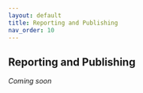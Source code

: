 ```yaml
---
layout: default
title: Reporting and Publishing
nav_order: 10
---
```


Reporting and Publishing
---

_Coming soon_